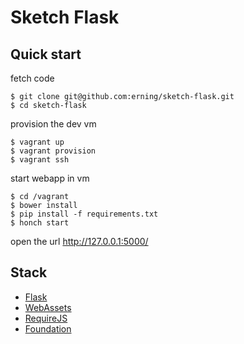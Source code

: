 # Sketch Flask

## Quick start

fetch code

```
$ git clone git@github.com:erning/sketch-flask.git
$ cd sketch-flask
```

provision the dev vm

```
$ vagrant up
$ vagrant provision
$ vagrant ssh
```

start webapp in vm

```
$ cd /vagrant
$ bower install
$ pip install -f requirements.txt
$ honch start
```

open the url http://127.0.0.1:5000/

## Stack

- [Flask](http://flask.pocoo.org/)
- [WebAssets](http://webassets.readthedocs.org/)
- [RequireJS](http://requirejs.org/)
- [Foundation](http://foundation.zurb.com/r)
